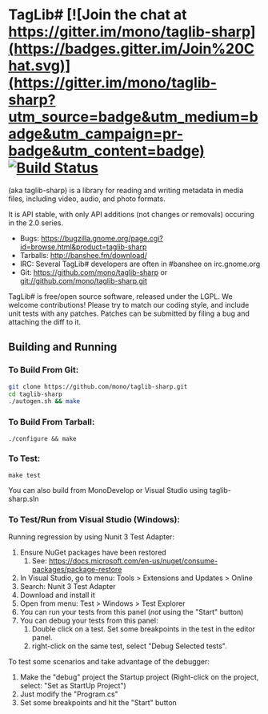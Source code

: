 # TagLib# [![Join the chat at https://gitter.im/mono/taglib-sharp](https://badges.gitter.im/Join%20Chat.svg)](https://gitter.im/mono/taglib-sharp?utm_source=badge&utm_medium=badge&utm_campaign=pr-badge&utm_content=badge) [![Build Status](https://travis-ci.org/mono/taglib-sharp.svg?branch=master)](https://travis-ci.org/mono/taglib-sharp)

(aka taglib-sharp) is a library for reading and writing
metadata in media files, including video, audio, and photo formats.

It is API stable, with only API additions (not changes or removals)
occuring in the 2.0 series.

 * Bugs:     <https://bugzilla.gnome.org/page.cgi?id=browse.html&product=taglib-sharp>
 * Tarballs: <http://banshee.fm/download/>
 * IRC:      Several TagLib# developers are often in #banshee on irc.gnome.org
 * Git:      <https://github.com/mono/taglib-sharp> or <git://github.com/mono/taglib-sharp.git>

TagLib# is free/open source software, released under the LGPL.
We welcome contributions!  Please try to match our coding style,
and include unit tests with any patches.  Patches can be submitted
by filing a bug and attaching the diff to it.

## Building and Running

### To Build From Git:

```sh
git clone https://github.com/mono/taglib-sharp.git
cd taglib-sharp
./autogen.sh && make
```

### To Build From Tarball:

```
./configure && make
```

### To Test:

```
make test
```

You can also build from MonoDevelop or Visual Studio using taglib-sharp.sln

### To Test/Run from Visual Studio (Windows):

Running regression by using Nunit 3 Test Adapter:
 
1. Ensure NuGet packages have been restored
    1. See: <https://docs.microsoft.com/en-us/nuget/consume-packages/package-restore>
2. In Visual Studio, go to menu: Tools > Extensions and Updates > Online
3. Search: Nunit 3 Test Adapter
4. Download and install it
5. Open from menu: Test > Windows > Test Explorer
6. You can run your tests from this panel (*not* using the "Start" button)
7. You can debug your tests from this panel:
   1. Double click on a test. Set some breakpoints in the test in the editor panel.
   2. right-click on the same test, select "Debug Selected tests".

To test some scenarios and take advantage of the debugger:

1. Make the "debug" project the Startup project
    (Right-click on the project, select: "Set as StartUp Project")
2. Just modify the "Program.cs"
3. Set some breakpoints and hit the "Start" button
